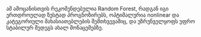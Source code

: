 ამ ამოცანისთვის რეკომენდებულია Random Forest, რადგან იგი ერთდროულად ზუსტად პროგნოზირებს,
ოპტიმალურია nonlinear და კატეგორიული მახასიათებლების შემთხვევაშიც, 
და უზრუნველყოფს უფრო სტაბილურ შედეგს ახალ მონაცემებზე.
